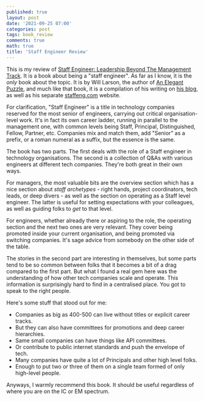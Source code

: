 ```yaml
---
published: true
layout: post
date: '2021-09-25 07:00'
categories: post
tags: book_review
comments: true
math: true
title: 'Staff Engineer Review'
---
```

This is my review of [Staff Engineer: Leadership Beyond The Management Track](https://staffeng.com/book). It is a book 
about being a "staff engineer". As far as I know, it is the *only* book about
the topic. It is by Will Larson, the author of [An Elegant Puzzle](https://horia141.com/an-elegant-puzzle-review.html),
and much like that book, it is a compilation of his writing on [his blog](https://lethain.com/), as well as his
 separate [staffeng.com](https://staffeng.com/) website.

For clarification, "Staff Engineer" is a title in technology companies reserved for the most senior of engineers,
carrying out critical organisation-level work. It's in fact its own career ladder, running in parallel to the
management one, with common levels being Staff, Principal, Distinguished, Fellow, Partner, etc. Companies mix
and match them, add "Senior" as a prefix, or a roman numeral as a suffix, but the essence is the same.

The book has two parts. The first deals with the role of a Staff engineer in technology organisations. The second
is a collection of Q&As with various engineers at different tech companies. They're both great in their own ways.

For managers, the most valuable bits are the overview section which has a nice section about *staff archetypes -* right hands, project coordinators, tech leads, or deep divers - as well as the section on operating as a Staff level engineer. The latter is useful for setting expectations with your colleagues, as well as guiding folks to *get* to that level.

For engineers, whether already there or aspiring to the role, the operating section and the next two ones are very relevant. They cover being promoted inside your current organisation, and being promoted via switching companies. It's sage advice from somebody on the other side of the table.

The stories in the second part are interesting in themselves, but some parts tend to be so common between folks that it becomes a bit of a drag compared to the first part. But what I found a real gem here was the understanding of how other tech companies scale and operate. This information is surprisingly hard to find in a centralised place. You got to speak to the right people.

Here's some stuff that stood out for me:

- Companies as big as 400-500 can live without titles or explicit career tracks.
- But they can also have committees for promotions and deep career hierarchies.
- Same small companies can have things like API committees.
- Or contribute to public internet standards and push the envelope of tech.
- Many companies have quite a lot of Principals and other high level folks.
- Enough to put two or three of them on a single team formed of only high-level people.

Anyways, I warmly recommend this book. It should be useful regardless of where you are on the IC or EM spectrum.
